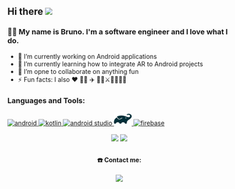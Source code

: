 ## Hi there  <img src="https://media.giphy.com/media/hvRJCLFzcasrR4ia7z/giphy.gif" width="35">
### :sassy_man: My name is Bruno. I'm a software engineer and I love what I do. 

<!--
**bruno78/bruno78** is a ✨ _special_ ✨ repository because its `README.md` (this file) appears on your GitHub profile.

Here are some ideas to get you started:
-->
- 🔭 I’m currently working on Android applications
- 🌱 I’m currently learning how to integrate AR to Android projects
- 👯 I’m opne to collaborate on anything fun
- ⚡ Fun facts: I also ❤️ 🧑‍🍳 ✈️ 🎲🐉⚔️🏰🧙🏻‍♂️

  
<h3 align="left">Languages and Tools:</h3>
<div style="display: inline_block">
  <a href="https://developer.android.com" target="_blank" rel="noreferrer"> <img src="https://cdn.jsdelivr.net/gh/devicons/devicon/icons/android/android-plain.svg" alt="android" width="40" height="30" /> </a>
  <a href="https://kotlinlang.org" target="_blank" rel="noreferrer">  <img src="https://www.vectorlogo.zone/logos/kotlinlang/kotlinlang-icon.svg" alt="kotlin" width="40" height="30"/> </a>
  <a href="https://developer.android.com/studio" target="_blank" rel="noreferrer">  <img src="https://cdn.jsdelivr.net/gh/devicons/devicon/icons/androidstudio/androidstudio-original.svg" alt="android studio" width="30" height="40"/> </a>
  <a href="https://gradle.org/" target="_blank" rel="noreferrer"> <img src="https://github.com/devicons/devicon/blob/v2.16.0/icons/gradle/gradle-original.svg" alt="gradle" width="40" height="30"/> </a>
  <a href="https://firebase.google.com/" target="_blank" rel="noreferrer"> <img src="https://cdn.jsdelivr.net/gh/devicons/devicon/icons/firebase/firebase-plain.svg" alt="firebase" width="40" height="30"/> </a>
 </div>

<br>

<div align="center">
  <img height="180em" src="https://github-readme-stats.vercel.app/api?username=bruno78&show_icons=true&theme=bear&include_all_commits=true&count_private=true"/>
  <img height="180em" src="https://github-readme-stats.vercel.app/api/top-langs/?username=bruno78&layout=compact&langs_count=7&theme=bear"/>
</div>
  
##

<h4 align="center">☎️ Contact me:</h4>  
  <div align="center"><a align="center" href="https://www.linkedin.com/in/bgtavares" target="_blank"><img src="https://img.shields.io/badge/-LinkedIn-%230077B5?style=for-the-badge&logo=linkedin&logoColor=white" target="_blank"></a> </div>

